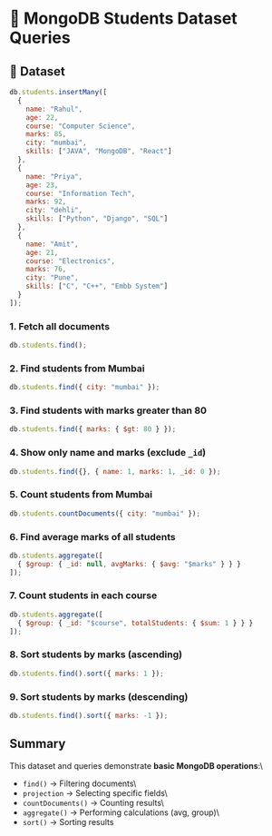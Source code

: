 # 📘 MongoDB Students Dataset Queries

## 📂 Dataset

``` js
db.students.insertMany([
  {
    name: "Rahul",
    age: 22,
    course: "Computer Science",
    marks: 85,
    city: "mumbai",
    skills: ["JAVA", "MongoDB", "React"]
  },
  {
    name: "Priya",
    age: 23,
    course: "Information Tech",
    marks: 92,
    city: "dehli",
    skills: ["Python", "Django", "SQL"]
  },
  {
    name: "Amit",
    age: 21,
    course: "Electronics",
    marks: 76,
    city: "Pune",
    skills: ["C", "C++", "Embb System"]
  }
]);
```

### 1. Fetch all documents

``` js
db.students.find();
```
### 2. Find students from **Mumbai**

``` js
db.students.find({ city: "mumbai" });
```
### 3. Find students with marks **greater than 80**

``` js
db.students.find({ marks: { $gt: 80 } });
```
### 4. Show only **name** and **marks** (exclude `_id`)

``` js
db.students.find({}, { name: 1, marks: 1, _id: 0 });
```
### 5. Count students from **Mumbai**

``` js
db.students.countDocuments({ city: "mumbai" });
```
### 6. Find **average marks** of all students

``` js
db.students.aggregate([
  { $group: { _id: null, avgMarks: { $avg: "$marks" } } }
]);
```
### 7. Count students in each **course**

``` js
db.students.aggregate([
  { $group: { _id: "$course", totalStudents: { $sum: 1 } } }
]);
```

### 8. Sort students by marks (ascending)

``` js
db.students.find().sort({ marks: 1 });
```

### 9. Sort students by marks (descending)

``` js
db.students.find().sort({ marks: -1 });
```

##  Summary

This dataset and queries demonstrate **basic MongoDB operations**:\
- `find()` → Filtering documents\
- `projection` → Selecting specific fields\
- `countDocuments()` → Counting results\
- `aggregate()` → Performing calculations (avg, group)\
- `sort()` → Sorting results
